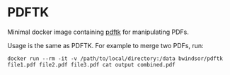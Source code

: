 # PDFTK
Minimal docker image containing [pdftk](https://www.pdflabs.com/docs/pdftk-man-page/) for manipulating PDFs.

Usage is the same as PDFTK. For example to merge two PDFs, run:

`docker run --rm -it -v /path/to/local/directory:/data bwindsor/pdftk file1.pdf file2.pdf file3.pdf cat output combined.pdf`

